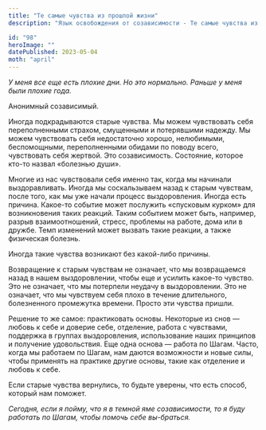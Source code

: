 ```yaml
---
title: "Те самые чувства из прошлой жизни"
description: "Язык освобождения от созависимости - Те самые чувства из прошлой жизни"

id: "98"
heroImage: ""
datePublished: 2023-05-04
moth: "april"
---
```


_У_ _меня_ _все_ _еще_ _есть_ _плохие_ _дни._ _Но_ _это_ _нормально._ _Раньше_
_у_ _меня_ _были_ _плохие_ _года._

Анонимный созависимый.

Иногда подкрадываются старые чувства. Мы можем чувствовать себя переполненными
страхом, смущенными и потерявшими надежду. Мы можем чувствовать себя
недостаточно хорошо, нелюбимыми, беспомощными, переполненными обидами по
поводу всего, чувствовать себя жертвой. Это созависимость. Состояние, которое
кто-то назвал «болезнью души».

Многие из нас чувствовали себя именно так, когда мы начинали выздоравливать.
Иногда мы соскальзываем назад к старым чувствам, после того, как мы уже начали
процесс выздоровления. Иногда есть причина. Какое-то событие может послужить
«спусковым курком» для возникновения таких реакций. Таким событием может быть,
например, разрыв взаимоотношений, стресс, проблемы на работе, дома или в
дружбе. Темп изменений может вызвать такие реакции, а также физическая
болезнь.

Иногда такие чувства возникают без какой-либо причины.

Возвращение к старым чувствам не означает, что мы возвращаемся назад в нашем
выздоровлении, чтобы еще и усилить какое-то чувство. Это не означает, что мы
потерпели неудачу в выздоровлении. Это не означает, что мы чувствуем себя
плохо в течение длительного, болезненного промежутка времени. Просто эти
чувства пришли.

Решение то же самое: практиковать основы. Некоторые из снов — любовь к себе и
доверие себе, отделение, работа с чувствами, поддержка в группах
выздоровления, использование наших принципов и получение удовольствия. Еще
одна основа — работа по Шагам. Часто, когда мы работаем по Шагам, нам даются
возможности и новые силы, чтобы применять на практике другие основы, такие как
отделение и любовь к себе.

Если старые чувства вернулись, то будьте уверены, что есть способ, который нам
поможет.

_Сегодня,_ _если_ _я_ _пойму,_ _что_ _я_ _в_ _темной_ _яме_ _созависимости,_
_то_ _я_ _буду_ _работать_ _по_ _Шагам,_ _чтобы_ _помочь_ _себе_ _вы-браться._
